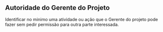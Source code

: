 



## Autoridade do Gerente do Projeto
Identificar no minimo uma atividade ou ação que o Gerente do projeto pode fazer sem pedir permissão para outra parte interessada.
<!--stackedit_data:
eyJoaXN0b3J5IjpbLTEwNjkxNTU5NjNdfQ==
-->